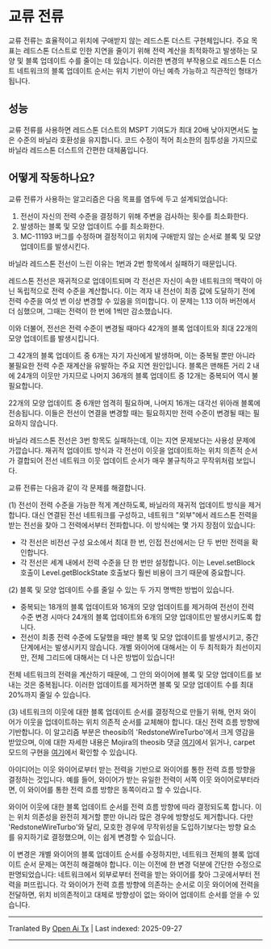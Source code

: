 # 교류 전류

교류 전류는 효율적이고 위치에 구애받지 않는 레드스톤 더스트 구현체입니다. 주요 목표는 레드스톤 더스트로 인한 지연을 줄이기 위해 전력 계산을 최적화하고 발생하는 모양 및 블록 업데이트 수를 줄이는 데 있습니다. 이러한 변경의 부작용으로 레드스톤 더스트 네트워크의 블록 업데이트 순서는 위치 기반이 아닌 예측 가능하고 직관적인 형태가 됩니다.

## 성능

교류 전류를 사용하면 레드스톤 더스트의 MSPT 기여도가 최대 20배 낮아지면서도 높은 수준의 바닐라 호환성을 유지합니다. 코드 수정이 적어 최소한의 침투성을 가지므로 바닐라 레드스톤 더스트의 간편한 대체품입니다.

## 어떻게 작동하나요?

교류 전류가 사용하는 알고리즘은 다음 목표를 염두에 두고 설계되었습니다:
1. 전선이 자신의 전력 수준을 결정하기 위해 주변을 검사하는 횟수를 최소화한다.
2. 발생하는 블록 및 모양 업데이트 수를 최소화한다.
3. MC-11193 버그를 수정하며 결정적이고 위치에 구애받지 않는 순서로 블록 및 모양 업데이트를 발생시킨다.

바닐라 레드스톤 전선이 느린 이유는 1번과 2번 항목에서 실패하기 때문입니다.

레드스톤 전선은 재귀적으로 업데이트되며 각 전선은 자신이 속한 네트워크의 맥락이 아닌 독립적으로 전력 수준을 계산합니다. 이는 격자 내 전선이 최종 값에 도달하기 전에 전력 수준을 여섯 번 이상 변경할 수 있음을 의미합니다. 이 문제는 1.13 이하 버전에서 더 심했으며, 그때는 전력이 한 번에 1씩만 감소했습니다.

이와 더불어, 전선은 전력 수준이 변경될 때마다 42개의 블록 업데이트와 최대 22개의 모양 업데이트를 발생시킵니다.

그 42개의 블록 업데이트 중 6개는 자기 자신에게 발생하며, 이는 중복될 뿐만 아니라 불필요한 전력 수준 재계산을 유발하는 주요 지연 원인입니다. 블록은 맨해튼 거리 2 내에 24개의 이웃만 가지므로 나머지 36개의 블록 업데이트 중 12개는 중복되어 역시 불필요합니다.

22개의 모양 업데이트 중 6개만 엄격히 필요하며, 나머지 16개는 대각선 위아래 블록에 전송됩니다. 이들은 전선이 연결을 변경할 때는 필요하지만 전력 수준이 변경될 때는 필요하지 않습니다.

바닐라 레드스톤 전선은 3번 항목도 실패하는데, 이는 지연 문제보다는 사용성 문제에 가깝습니다. 재귀적 업데이트 방식과 각 전선이 이웃을 업데이트하는 위치 의존적 순서가 결합되어 전선 네트워크 이웃 업데이트 순서가 매우 불규칙하고 무작위처럼 보입니다.

교류 전류는 다음과 같이 각 문제를 해결합니다.

(1)
전선이 전력 수준을 가능한 적게 계산하도록, 바닐라의 재귀적 업데이트 방식을 제거합니다. 대신 연결된 전선 네트워크를 구성하고, 네트워크 "외부"에서 레드스톤 전력을 받는 전선을 찾아 그 전력에서부터 전파합니다. 이 방식에는 몇 가지 장점이 있습니다:

- 각 전선은 비전선 구성 요소에서 최대 한 번, 인접 전선에서는 단 두 번만 전력을 확인합니다.
- 각 전선은 세계 내에서 전력 수준을 단 한 번만 설정합니다. 이는 Level.setBlock 호출이 Level.getBlockState 호출보다 훨씬 비용이 크기 때문에 중요합니다.

(2)
블록 및 모양 업데이트 수를 줄일 수 있는 두 가지 명백한 방법이 있습니다.

- 중복되는 18개의 블록 업데이트와 16개의 모양 업데이트를 제거하여 전선이 전력 수준 변경 시마다 24개의 블록 업데이트와 6개의 모양 업데이트만 발생시키도록 합니다.
- 전선이 최종 전력 수준에 도달했을 때만 블록 및 모양 업데이트를 발생시키고, 중간 단계에서는 발생시키지 않습니다.
개별 와이어에 대해서는 이 두 최적화가 최선이지만, 전체 그리드에 대해서는 더 나은 방법이 있습니다!

전체 네트워크의 전력을 계산하기 때문에, 그 안의 와이어에 블록 및 모양 업데이트를 보내는 것은 중복됩니다. 이러한 업데이트를 제거하면 블록 및 모양 업데이트 수를 최대 20%까지 줄일 수 있습니다.

(3)
네트워크의 이웃에 대한 블록 업데이트 순서를 결정적으로 만들기 위해, 먼저 와이어가 이웃을 업데이트하는 위치 의존적 순서를 교체해야 합니다. 대신 전력 흐름 방향에 기반합니다. 이 알고리즘 부분은 theosib의 'RedstoneWireTurbo'에서 크게 영감을 받았으며, 이에 대한 자세한 내용은 Mojira의 theosib 댓글 [여기](https://bugs.mojang.com/browse/MC-81098?focusedCommentId=420777&page=com.atlassian.jira.plugin.system.issuetabpanels%3Acomment-tabpanel#comment-420777)에서 읽거나, carpet 모드의 구현을 [여기](https://github.com/gnembon/fabric-carpet/blob/master/src/main/java/carpet/helpers/RedstoneWireTurbo.java)에서 확인할 수 있습니다.

아이디어는 이웃 와이어로부터 받는 전력을 기반으로 와이어를 통한 전력 흐름 방향을 결정하는 것입니다. 예를 들어, 와이어가 받는 유일한 전력이 서쪽 이웃 와이어로부터라면, 이 와이어를 통한 전력 흐름 방향은 동쪽이라고 할 수 있습니다.

와이어 이웃에 대한 블록 업데이트 순서를 전력 흐름 방향에 따라 결정되도록 합니다. 이는 위치 의존성을 완전히 제거할 뿐만 아니라 많은 경우에 방향성도 제거합니다. 다만 'RedstoneWireTurbo'와 달리, 모호한 경우에 무작위성을 도입하기보다는 방향 요소를 유지하기로 결정했으며, 이는 쉽게 변경할 수 있습니다.

이 변경은 개별 와이어의 블록 업데이트 순서를 수정하지만, 네트워크 전체의 블록 업데이트 순서 문제는 여전히 해결해야 합니다. 이는 이전에 한 변경 덕분에 간단한 수정으로 판명되었습니다: 네트워크에서 외부로부터 전력을 받는 와이어를 찾아 그곳에서부터 전력을 퍼뜨립니다. 각 와이어가 전력 흐름 방향에 의존하는 순서로 이웃 와이어에 전력을 전달하면, 위치 비의존적이고 대체로 방향성이 없는 와이어 업데이트 순서를 얻을 수 있습니다.



---

Tranlated By [Open Ai Tx](https://github.com/OpenAiTx/OpenAiTx) | Last indexed: 2025-09-27

---